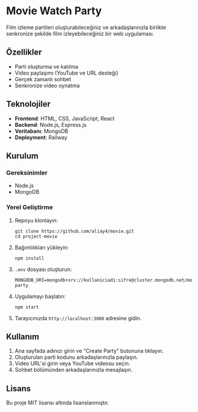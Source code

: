 # Movie Watch Party

Film izleme partileri oluşturabileceğiniz ve arkadaşlarınızla birlikte senkronize şekilde film izleyebileceğiniz bir web uygulaması.

## Özellikler

- Parti oluşturma ve katılma
- Video paylaşımı (YouTube ve URL desteği)
- Gerçek zamanlı sohbet
- Senkronize video oynatma

## Teknolojiler

- **Frontend**: HTML, CSS, JavaScript, React
- **Backend**: Node.js, Express.js
- **Veritabanı**: MongoDB
- **Deployment**: Railway

## Kurulum

### Gereksinimler

- Node.js
- MongoDB

### Yerel Geliştirme

1. Repoyu klonlayın:
   ```
   git clone https://github.com/aliay4/movie.git
   cd project-movie
   ```

2. Bağımlılıkları yükleyin:
   ```
   npm install
   ```

3. `.env` dosyası oluşturun:
   ```
   MONGODB_URI=mongodb+srv://kullaniciadi:sifre@cluster.mongodb.net/movie-party
   ```

4. Uygulamayı başlatın:
   ```
   npm start
   ```

5. Tarayıcınızda `http://localhost:3000` adresine gidin.

## Kullanım

1. Ana sayfada adınızı girin ve "Create Party" butonuna tıklayın.
2. Oluşturulan parti kodunu arkadaşlarınızla paylaşın.
3. Video URL'si girin veya YouTube videosu seçin.
4. Sohbet bölümünden arkadaşlarınızla mesajlaşın.

## Lisans

Bu proje MIT lisansı altında lisanslanmıştır. 
